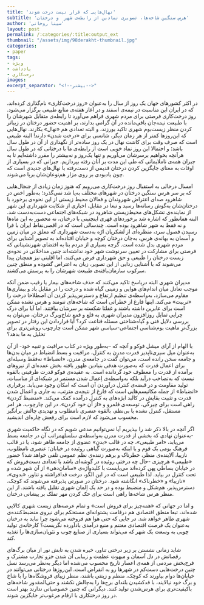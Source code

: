 ```yaml
---
title: 'نهال‌هایی که قرار نیست درخت شوند'
subtitle: 'هرس‌ سنگین شاخه‌ها، تصویری نمادین از رابطه‌ی شهر  و درختان'
author: 'سینا روحانی'
layout: post
permalink: /:categories/:title:output_ext
thumbnail: "/assets/img/98derakht-thumbnail.jpg"
categories:
- paper
tags:
- ویژه
- یادداشت
- درخت‌کاری
images:
excerpt_separator: "<!--بیشتر-->"
---
```

در اکثر کشورهای جهان یک روز از سال را به‌‌عنوان «روز درخت‌کاری» نام‌گذاری کرده‌اند، که در ایران این مناسبت در نیمه‌ی اسفند و در آغاز هفته‌ی منابع طبیعی برگزار می‌شود. روز درخت‌کاری فرصتی برای مردم شهری فراهم می‌آورد تا رابطه‌ی متقابل شهرشان را با طبیعت نیمه‌جان باقی‌مانده در آن گرامی بدارند، بر اهمیت حضور درختان در زیباتر کردن منظر زیست‌بوم شهری تاکید بورزند، و البته تعدادی هم «نهال» بکارند. نهال‌هایی که این‌روزها کمتر از هر زمان دیگر، شانسی برای «درخت شدن» دارند! البته طبیعی است که صرف وقت برای کاشت نهال در یک روز ساده‌تر از نگهداری از آن در طول سال باشد؛ و احتمالا این روز نماد خوبی است از رابطه‌ی ما با درختانی که در طول سال هرآنچه بخواهیم برسرشان می‌آوریم و تنها یک‌روز و نه‌بیشتر را مقرر داشته‌ایم تا به جبران همه‌ی ناملایماتی که طی این مدت بر آنان رفته بپردازیم. جبرانی که در بسیاری از اوقات به معنای جایگزین کردن درختان قدیمی از دست‌رفته با نهال‌های جدیدی است که چون یادبودی بر روی مزار هم‌نوعان‌شان برپا می‌شوند.

امسال درحالی به استقبال روز درخت‌کاری می‌رویم که هنوز زمان زیادی از جنجال‌هایی که بر سر هرس سنگین درختان در شهرهای مختلف به‌پا شد نمی‌گذرد؛ به‌طور اخص در شاهرود صدای اعتراض شهروندان و فعالان محیط زیستی از این نحوه‌ی برخورد با درختان‌شان به‌گوش رسانه‌ها رسید و تبعا در مقابل، اخباری از شکایت شهرداری این شهر از نماینده‌ی تشکل‌های محیط‌زیستی شاهرود در شبکه‌های اجتماعی دست‌به‌دست ‌شد.  البته همانطور که اشاره شد برخورد‌های قهری‌ اینچنینی با درختان، نه محصور به این ماه‌ها و نه فقط به شهر شاهرود بوده است. چندسالی است که در اقصی‌نقاط ایران با فرا رسیدن فصول سرد، منظره‌ای از لشکریان ارّه به‌دست شهرداری که معلق در میان زمین و آسمان به بهانه‌ی هرس، به‌جان درختان کوچه و خیابان افتاده‌اند به تصویر آشنایی برای مردم شهری بدل شده است. گرچه بسیاری از مردم بنا به اقتضای شهرنشینانی که فرصتی برای مشارکت در تعیین سرنوشت شهر خود نداشته‌اند چنین مداخلاتی در نحوه‌ی زیست درختان را طبیعی و حق شهرداری فرض می‌کنند، اما اقلیتی نیز همچنان پیدا می‌شوند که با آشنایی زدایی از این تصویر، زبان به اعتراض گشوده و منطق چنین سرکوب سازمان‌یافته‌ی طبیعت شهرشان را به پرسش می‌کشند.

مدیران شهری‌ البته درپاسخ تاکید می‌کنند که حذف شاخه‌های بیمار یا رقیب ضمن آنکه موجب تعادل میان اندام‌های هوایی و زمینی گیاه شده و درخت را در مقابل باد و بیماری‌ها مقاوم می‌سازد، به‌واسطه‌ی تنظیم ارتفاع و دسترس‌پذیر کردن آن اصطلاحا درخت را «تربیت» می‌کند. اینها فارغ از خطراتی است که شاخه‌های تنومند و هرس نشده ممکن است برای عابرین داشته باشند و غفلتا شکسته بر سرشان بیافتند. اما آیا برای درک چرایی تمایل روزافزون مدیران شهری به قلع و قمع شاخ‌وبرگ درختان، می‌توان به بررسی دلایل فنی و گیاه‌شناختی مسئله قناعت کرد؟ آیا قراردادن این رفتار در تصویر بزرگ‌ترِ ماهیت‌ بوم‌شناسی اجتماعی-سیاسی شهر ممکن است چارچوب روشن‌تری برای تحلیل به ما بدهد؟

با الهام از آرای میشل فوکو و آنچه که –به‌طور ویژه در کتاب مراقبت و تنبیه خود- از آن به‌عنوان میل سیری‌ناپذیر قدرت مدرن به کنترل، مراقبت و بسط انضباط در میان بدن‌ها و جامعه سخن ‌رانده است، می‌توان گفت در جامعه‌ی مدرن، «انضباط» نه‌‌فقط وسیله‌ای برای اعمال قدرت که به‌صورت هدفی بنیادین ظهور یافته بخش عمده‌ای از نیروهای برآمده از قدرت را معطوف خود گردانده است. به عقیده‌ی فوکو قدرت ظرفیتی بالقوه نیست که به‌تصاحب درآید بلکه به‌واسطه‌ی اِعمال شدن مستمر در شبکه‌ای از مناسبات، تولید مقاومت و در قبضه‌ی کنترل در‌آوردن آن است که امکان وجود می‌یابد. برقراری «انضباط» از جمله مکانیسم‌هایی است که فارغ از نتیجه‌ی مترتب، به‌ جاری و اعمال شدن قدرت و تثبیت بقایش در کالبد ابژه‌های به کنترل درآمده کمک می‌کند. «منضبط کردن»‌ راهی است برای چیرگی، توسعه‌ی قلمرو و «از آن خود کردن». در این چارچوب، هر امر مستقل، کنترل نشده یا بی‌نظم، بالقوه عنصری نامطلوب و تهدیدی چالش برانگیز محسوب می‌شود که لازم است برای رفعش چاره‌ای اندیشید.

اگر آنچه در بالا ذکر شد را بپذیریم آیا نمی‌توانیم مدعی شویم که در نگاه حاکمیت شهری -به‌عنوان نهادی که بخشی از قدرت مدرن به‌واسطه‌ی سلسلهمراتب آن در جامعه بسط می‌یابد، «امر طبیعی»، چه در قالب «بدنِ» عضوی از جامعه ظاهر شود، یا در قالب فرهنگ بومی یک قوم و یا اینکه به‌صورت گیاهی روئیده در خیابان؛ عنصری نامطلوب، نازیبا، آلاینده‌ی منظر، خطرناک و برهم زننده‌ی نظم عمومی تلقی خواهد شد؟ حضور «طبیعی» هرچیزی -حال چه درختی روئیده در گوشه‌ای باشد یا تعدادی دست‌فروش که در خیابان بساطی پهن کرده‌اند می‌بایست با کلیدواژه‌ی «سامان‌دهی» از آن شهر شده و تحت کنترل در بیاید. لذا طبیعی است که در این الگو، درخت قدافراشته و تناور، «بدوی»، «نازیبا» و «خطرناک» انگاشته شود. درختان در صورتی پذیرفته می‌شوند که کوچک، دسترس‌پذیر، هم‌شکل و منضبط بوده و در حد یک اِلمان شهری تقلیل یافته باشند. از این منظر هرس شاخه‌ها راهی است برای حک کردن مهر تملک بر پیشانی درختان.

و اما در جهانی که «همه‌چیز برای فروش است» و تمام عرصه‌های زیست شهری کالایی شده‌اند، تبعا منطق اقتصادی هم درقامت پشتوانه‌ای مستحکم برای نیروی منضبط‌کننده‌ی شهری ظاهر خواهد شد. در جایی که حتی هوا هم فروخته می‌شود چرا نباید به درختان به‌عنوان یک فرصت اقتصادی مغتنم و منبع درآمدی بادآورده نگریست؟ کارخانه‌ی تولید چوبی به وسعت یک شهر که می‌تواند بسیاری از صنایع چوب و نئوپان‌‌سازی‌ها را تغذیه کند.

شاید زمانی نشستن بر زیر درختی تناور، خیره شدن به تابش نور از میان برگ‌های رقصانش در دل آسمان و مبهوت عظمت و زیبایی‌ آن شدن جزو تجارب مشترک و فرح‌بخش مردمی از همه‌ی اعصار تاریخ محسوب می‌شده اما دیگر به‌نظر می‌رسد نسل چنین درخت‌هایی دست‌کم در شهرها رو به انقراض است. این‌روزها درختانی می‌توانند در خیابان‌ها دوام بیاورند که کوچک، منظم و زینتی باشند، منظر زیبای فروشگاه‌ها را با شاخ و برگ خود نیالایند، با قدکشیدن بلندای برج‌ها را به‌چالش نکشند و حتی‌المقدور شاخه‌های باکیفیت‌تری برای هرس‌شدن تولید کنند. دیگرانی که چنین خصوصیاتی ندارند بهتر است در روز درختکاری با ارقام مرغوب‌تر جایگزین شوند.
